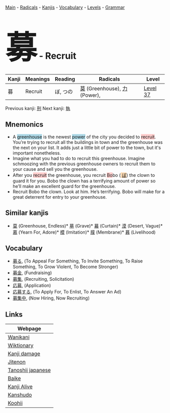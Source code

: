 <style> bigfont {font-size: 100px}</style>
[Main](../README.md) -
[Radicals](../radicals.md) -
[Kanjis](../kanjis.md) -
[Vocabulary](../vocabulary.md) -
[Levels](../levels.md) -
[Grammar](../grammar.md)
# <bigfont> 募</bigfont> - Recruit 

| Kanji | Meanings | Reading | Radicals | Level |
| --- | --- | --- | --- | --- |
| 募 | Recruit | ぼ, つの | [莫](../radicals/莫.md) (Greenhouse), [力](../radicals/力.md) (Power),  | [Level 37](../levels/wk_level37.md) |

Previous kanji: [刑](刑.md) Next kanji: [執](執.md) 

## Mnemonics
 * A <span style="background-color:#ADD8E6"> greenhouse</span> is the newest <span style="background-color:#ADD8E6"> power</span> of the city you decided to <span style="background-color:#ffcccb"> recruit</span>. You’re trying to recruit all the buildings in town and the greenhouse was the next on your list. It adds just a little bit of power to the town, but it's important nonetheless.
* Imagine what you had to do to recruit this greenhouse. Imagine schmoozing with the previous greenhouse owners to recruit them to your cause and sell you the greenhouse.
* After you <span style="background-color:#ffcccb"> recruit</span> the greenhouse, you recruit <span style="background-color:#ffcccb"> Bo</span>bo (<span style="background-color:#fed8b1"> [ぼ](https://jisho.org/search/ぼ)</span>) the clown to guard it for you. Bobo the clown has a terrifying amount of power so he’ll make an excellent guard for the greenhouse.
* Recruit Bobo the clown. Look at him. He’s terrifying. Bobo will make for a great deterrent for entry to your greenhouse.


## Similar kanjis
 * [莫](莫.md) (Greenhouse, Endless)* [墓](墓.md) (Grave)* [幕](幕.md) (Curtain)* [漠](漠.md) (Desert, Vague)* [慕](慕.md) (Yearn For, Adore)* [模](模.md) (Imitation)* [膜](膜.md) (Membrane)* [暮](暮.md) (Livelihood)


## Vocabulary
 * [募る](../vocabulary/募.md), (To Appeal For Something, To Invite Something, To Raise Something, To Grow Violent, To Become Stronger)
* [募金](../vocabulary/募.md), (Fundraising)
* [募集](../vocabulary/募.md), (Recruiting, Solicitation)
* [応募](../vocabulary/募.md), (Application)
* [応募する](../vocabulary/募.md), (To Apply For, To Enlist, To Answer An Ad)
* [募集中](../vocabulary/募.md), (Now Hiring, Now Recruiting)



## Links 

| Webpage |
| --- |
| [Wanikani          ](https://www.wanikani.com/kanji/募) |
| [Wiktionary        ](https://en.wiktionary.org/wiki/募) |
| [Kanji damage      ](http://www.kanjidamage.com/kanji/search?utf8=✓&q=募) |
| [Jitenon           ](https://jitenon.com/kanji/募) |
| [Tanoshii japanese ](https://www.tanoshiijapanese.com/dictionary/kanji.cfm?k=募) |
| [Baike             ](https://baike.baidu.com/item/募) |
| [Kanji Alive       ](https://app.kanjialive.com/募) |
| [Kanshudo          ](https://www.kanshudo.com/searchmn?q=募) |
| [Koohii            ](https://kanji.koohii.com/study/kanji/募) |
